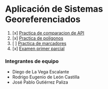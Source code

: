 # Aplicación de Sistemas Georeferenciados

1. [x] [Practica de comparacion de API](https://geo.deleoncastilla.co/semestre7/actividad1)
2. [x] [Practica de poligonos](https://geo.deleoncastilla.co/semestre7/actividad2)
3. [ ] [Practica de marcadores](https://geo.deleoncastilla.co/semestre7/actividad3)
4. [x] [Examen primer parcial](https://geo.deleoncastilla.co/semestre7/examen)

### Integrantes de equipo
- Diego de La Vega Escalante
- Rodrigo Eugenio de León Castilla
- José Pablo Gutiérrez Paliza
